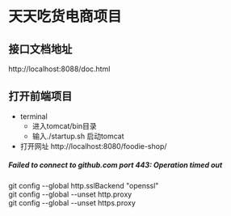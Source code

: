 # 天天吃货电商项目

## 接口文档地址
http://localhost:8088/doc.html

## 打开前端项目
- terminal
    - 进入tomcat/bin目录 
    - 输入./startup.sh 启动tomcat
- 打开网址
http://localhost:8080/foodie-shop/

#####  Failed to connect to github.com port 443: Operation timed out
git config --global http.sslBackend "openssl"  
git config --global --unset http.proxy  
git config --global --unset https.proxy